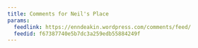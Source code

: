 ```yaml
---
title: Comments for Neil's Place
params:
  feedlink: https://enndeakin.wordpress.com/comments/feed/
  feedid: f67387740e5b7dc3a259edb55884249f
---
```

